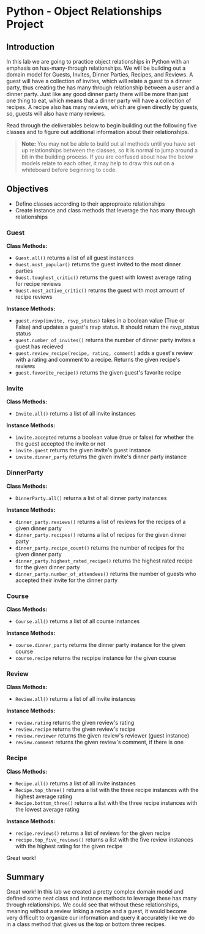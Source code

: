 
# Python - Object Relationships Project

## Introduction
In this lab we are going to practice object relationships in Python with an emphasis on has-many-through relationships. We will be building out a domain model for Guests, Invites, Dinner Parties, Recipes, and Reviews. A guest will have a collection of invites, which will relate a guest to a dinner party, thus creating the has many through relationship between a user and a dinner party. Just like any good dinner party there will be more than just one thing to eat, which means that a dinner party will have a collection of recipes. A recipe also has many reviews, which are given directly by guests, so, guests will also have many reviews.

Read through the deliverables below to begin building out the following five classes and to figure out additional information about their relationships. 
> **Note:** You may not be able to build out all methods until you have set up relationships between the classes, so it is normal to jump around a bit in the building process. If you are confused about how the below models relate to each other, it may help to draw this out on a whiteboard before beginning to code.

## Objectives
* Define classes according to their approproate relationships
* Create instance and class methods that leverage the has many through relationships

### Guest
**Class Methods:**
* `Guest.all()` returns a list of all guest instances
* `Guest.most_popular()` returns the guest invited to the most dinner parties
* `Guest.toughest_critic()` returns the guest with lowest average rating for recipe reviews
* `Guest.most_active_critic()` returns the guest with most amount of recipe reviews

**Instance Methods:**
* `guest.rsvp(invite, rsvp_status)` takes in a boolean value (True or False) and updates a guest's rsvp status. It should return the rsvp_status status
* `guest.number_of_invites()` returns the number of dinner party invites a guest has recieved 
* `guest.review_recipe(recipe, rating, comment)` adds a guest's review with a rating and comment to a recipe. Returns the given recipe's reviews
* `guest.favorite_recipe()` returns the given guest's favorite recipe

### Invite
**Class Methods:**
* `Invite.all()` returns a list of all invite instances

**Instance Methods:**
* `invite.accepted` returns a boolean value (true or false) for whether the the guest accepted the invite or not
* `invite.guest` returns the given invite's guest instance
* `invite.dinner_party` returns the given invite's dinner party instance

### DinnerParty
**Class Methods:**
* `DinnerParty.all()` returns a list of all dinner party instances

**Instance Methods:**
* `dinner_party.reviews()` returns a list of reviews for the recipes of a given dinner party
* `dinner_party.recipes()` returns a list of recipes for the given dinner party
* `dinner_party.recipe_count()` returns the number of recipes for the given dinner party
* `dinner_party.highest_rated_recipe()` returns the highest rated recipe for the given dinner party
* `dinner_party.number_of_attendees()` returns the number of guests who accepted their invite for the dinner party

### Course
**Class Methods:**
* `Course.all()` returns a list of all course instances

**Instance Methods:**
* `course.dinner_party` returns the dinner party instance for the given course
* `course.recipe` returns the recpipe instance for the given course

### Review
**Class Methods:**
* `Review.all()` returns a list of all invite instances

**Instance Methods:**
* `review.rating` returns the given review's rating
* `review.recipe` returns the given review's recipe
* `review.reviewer` returns the given review's reviewer (guest instance)
* `review.comment` returns the given review's comment, if there is one

### Recipe
**Class Methods:**
* `Recipe.all()` returns a list of all invite instances
* `Recipe.top_three()` returns a list with the three recipe instances with the highest average rating
* `Recipe.bottom_three()` returns a list with the three recipe instances with the lowest average rating

**Instance Methods:**
* `recipe.reviews()` returns a list of reviews for the given recipe
* `recipe.top_five_reviews()` returns a list with the five review instances with the highest rating for the given recipe

Great work!

## Summary


Great work! In this lab we created a pretty complex domain model and defined some neat class and instance methods to leverage these has many through relationships. We could see that without these relationships, meaning without a review linking a recipe and a guest, it would become very difficult to organize our information and query it accurately like we do in a class method that gives us the top or bottom three recipes. 
